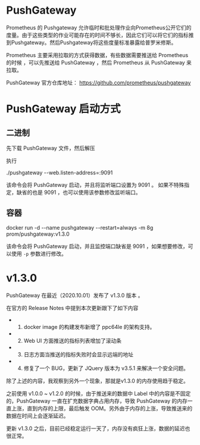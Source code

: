 # PushGateway

Prometheus 的 Pushgateway 允许临时和批处理作业向Prometheus公开它们的度量。由于这些类型的作业可能存在的时间不够长，因此它们可以将它们的指标推到Pushgateway。然后Pushgateway将这些度量标准暴露给普罗米修斯。

Prometheus 主要采用拉取的方式获得数据，有些数据需要推送给 Prometheus 的时候 ，可以先推送给 PushGateway ，然后 Prometheus 从 PushGateway 来拉取。

PushGateway 官方仓库地址：
https://github.com/prometheus/pushgateway


# PushGateway 启动方式

## 二进制

先下载 PushGateway 文件，然后解压

执行

./pushgateway --web.listen-address=:9091

该命令会将 PushGateway 启动，并且将监听端口设置为 9091 。
如果不特殊指定，缺省的也是 9091 ，也可以使用该参数修改监听端口。

## 容器

docker run -d --name pushgateway --restart=always -m 8g 
   prom/pushgateway:v1.3.0

该命令会将 PushGateway 启动，并且监控端口缺省是 9091 ，如果想要修改，可以使用 `-p` 参数进行修改。

# v1.3.0 

PushGateway 在最近（2020.10.01）发布了 v1.3.0 版本 。

在官方的 Release Notes 中提到本次更新跟下了如下内容 

* 1. docker image 的构建发布新增了 ppc64le 的架构支持。
* 2. Web UI 方面推送的指标列表增加了滚动条
* 3. 日志方面当推送的指标失败时会显示远端的地址
* 4. 修复了一个 BUG，更新了 JQuery 版本为 v3.5.1 来解决一个安全问题。



除了上述的内容，我观察到另外一个现象，那就是v1.3.0 的内存使用趋于稳定。

之前使用 v1.0.0 ~ v1.2.0 的时候，由于推送来的数据中 Label 中的内容是不固定的，PushGateway 一直在扩充数据字典占用内存，导致 PushGateway 的内存一直上涨，直到内存的上限，最后触发 OOM。另外由于内存的上涨，导致推送来的数据在时间上会逐渐延迟。

更新 v1.3.0 之后，目前已经稳定运行一天了，内存没有疯狂上涨，数据的延迟也很正常。
